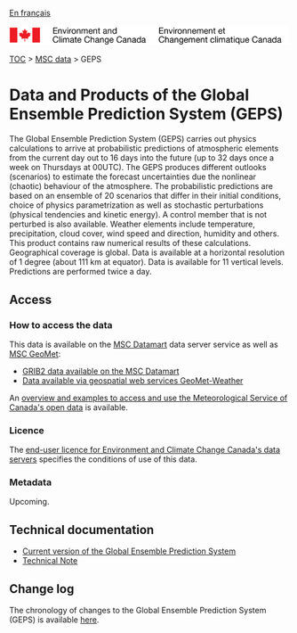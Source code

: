 [En français](readme_geps_fr.md)

![ECCC logo](../../img_eccc-logo.png)

[TOC](../../readme_en.md) > [MSC data](../readme_en.md) > GEPS

# Data and Products of the Global Ensemble Prediction System (GEPS)

The Global Ensemble Prediction System (GEPS) carries out physics calculations to arrive at probabilistic predictions of atmospheric elements from the current day out to 16 days into the future (up to 32 days once a week on Thursdays at 00UTC). The GEPS produces different outlooks (scenarios) to estimate the forecast uncertainties due the nonlinear (chaotic) behaviour of the atmosphere. The probabilistic predictions are based on an ensemble of 20 scenarios that differ in their initial conditions, choice of physics parametrization as well as stochastic perturbations (physical tendencies and kinetic energy). A control member that is not perturbed is also available. Weather elements include temperature, precipitation, cloud cover, wind speed and direction, humidity and others. This product contains raw numerical results of these calculations. Geographical coverage is global. Data is available at a horizontal resolution of 1 degree (about 111 km at equator). Data is available for 11 vertical levels. Predictions are performed twice a day.

## Access

### How to access the data

This data is available on the [MSC Datamart](../../msc-datamart/readme_en.md) data server service as well as [MSC GeoMet](../../msc-geomet/readme_en.md):

* [GRIB2 data available on the MSC Datamart](readme_geps-datamart_en.md) 
* [Data available via geospatial web services GeoMet-Weather](../../msc-geomet/readme_en.md)

An [overview and examples to access and use the Meteorological Service of Canada's open data](../../usage/readme_en.md) is available.

### Licence

The [end-user licence for Environment and Climate Change Canada's data servers](../../licence/readme_en.md) specifies the conditions of use of this data.

### Metadata

Upcoming.

## Technical documentation

* [Current version of the Global Ensemble Prediction System](https://collaboration.cmc.ec.gc.ca/cmc/cmoi/product_guide/docs/tech_specifications/tech_specifications_GEPS_e.pdf)
* [Technical Note](https://collaboration.cmc.ec.gc.ca/cmc/cmoi/product_guide/docs/tech_notes/technote_geps-600_e.pdf)

## Change log

The chronology of changes to the Global Ensemble Prediction System (GEPS) is available [here](changelog_geps_en.md).
